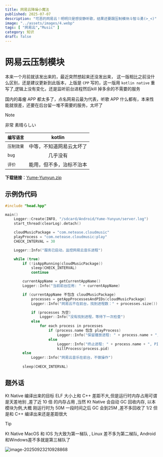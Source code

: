 ```yaml
---
title: 网易云降噪小魔法
published: 2025-07-07
description: "可恶的网易云！明明只是想安静听歌，结果还要跟压制模块斗智斗勇(>_<)"
image: "../assets/images/4.webp"
tags: [ "网易云","Music" ]
category: 知识
draft: false
---
```


# 网易云压制模块

本来一个月前就该发出来的，最近突然想起来还没发出来，
这一版相比之前没什么区别，还是建议更新到此版本，上版是 `CPP` 写的，这一版用 `kotlin native` 重写了,逻辑上没有变化，还是监听前台进程然后kill
掉多余的不需要的服务

国内的毒瘤 APP 都太多了，点名网易云最为代表，听歌 APP 什么都有，本来性能就很差，还要在后台留一堆不需要的服务，太坏了

> [!NOTE]
>
> 非常 素晴らしい

| `编写语言` |    kotlin    |
|--------|:------------:|
| `压制效果` | 中等，不知道网易云太坏了 |
| `bug`  |     几乎没有     |
| `评价`   | 能用，但不多，治标不治本 |

**下载链接**：[Yume-Yunyun.zip](https://yumeyuka.plus/zip/Yume-Yunyun.zip)

## 示例伪代码

```c++
#include "head.hpp"

main() 
    Logger::Create(INFO, "/sdcard/Android/Yume-Yunyun/server.log")
    start_thread(clearLog).detach()

    cloudMusicPackage = "com.netease.cloudmusic"
    playProcess = "com.netease.cloudmusic:play"
    CHECK_INTERVAL = 30

    Logger::Info("服务已启动，监控网易云音乐进程")

    while (true)
        if (!isAppRunning(cloudMusicPackage))
            sleep(CHECK_INTERVAL)
            continue

        currentAppName = getCurrentAppName()
        Logger::Info("当前前台应用: " + currentAppName)

        if (currentAppName 不包含 cloudMusicPackage)
            processes = getAppProcessesAndPIDs(cloudMusicPackage)
            Logger::Info("网易云不在前台，找到进程数：" + processes.size())

            if (processes 为空)
                Logger::Info("没有找到进程，等待下一次检查")
            else
                for each process in processes
                    if (process.name 包含 playProcess)
                        Logger::Info("保留播放进程: " + process.name + ", PID: " + process.pid)
                    else
                        Logger::Info("终止进程: " + process.name + ", PID: " + process.pid)
                        killProcess(process.pid)
        else
            Logger::Info("网易云音乐在前台，不做操作")
        
        sleep(CHECK_INTERVAL)

```

## 题外话

Kt Native 编译出来的目标 ELF 大小上和 C++ 差距不大,但是运行时内存占用可谓是天差地别 ,差了近 10 倍 的内存占用 ,当然 Kt
Native 会自动 GC 回收内存, 以本模块为例,大概 刚运行时为 50M 一段时间之后 GC 会到25M ,差不多回收了 1/2 但是和 C++
编译出来还是差距很大

> [!TIP]
>
> Kt Native MacOS 和 IOS 为大致为第一梯队 , Linux 差不多为第二梯队, Android 和Windows差不多就是第三梯队了

![image-20250923210928868](https://github.yumeyuka.plus/Keira-Yuki/picture/refs/heads/Yume/2025/23-21-09.webp)
